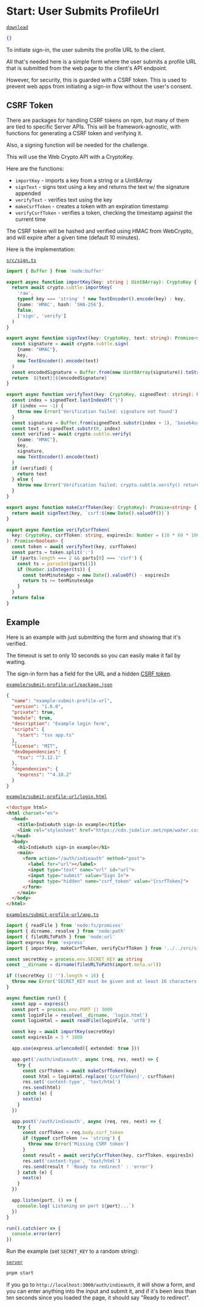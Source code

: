 # Start: User Submits ProfileUrl

[`download`](https://macchiato.dev/download)

```json
{}
```

To initiate sign-in, the user submits the profile URL to the client.

All that's needed here is a simple form where the user submits a profile URL that is submitted from the web page to the client's API endpoint.

However, for security, this is guarded with a CSRF token. This is used to prevent web apps from initiating a sign-in flow without the user's consent.

## CSRF Token

There are packages for handling CSRF tokens on npm, but many of them are tied to specific Server APIs. This will be framework-agnostic, with functions for generating a CSRF token and verifying it.

Also, a signing function will be needed for the challenge.

This will use the Web Crypto API with a CryptoKey.

Here are the functions:

- `importKey` - imports a key from a string or a Uint8Array
- `signText` - signs text using a key and returns the text w/ the signature appended
- `verifyText` - verifies text using the key
- `makeCsrfToken` - creates a token with an expiration timestamp
- `verifyCsrfToken` - verifies a token, checking the timestamp against the current time

The CSRF token will be hashed and verified using HMAC from WebCrypto, and will expire after a given time (default 10 minutes).

Here is the implementation:

[`src/sign.ts`](https://macchiato.dev/code)

```ts
import { Buffer } from 'node:buffer'

export async function importKey(key: string | Uint8Array): CryptoKey {
  return await crypto.subtle.importKey(
    'raw',
    typeof key === 'string' ? new TextEncoder().encode(key) : key,
    {name: 'HMAC', hash: 'SHA-256'},
    false,
    ['sign', 'verify']
  )
}

export async function signText(key: CryptoKey, text: string): Promise<string> {
  const signature = await crypto.subtle.sign(
    {name: "HMAC"},
    key,
    new TextEncoder().encode(text)
  )
  const encodedSignature = Buffer.from(new Uint8Array(signature)).toString('base64url')
  return `${text}|${encodedSignature}`
}

export async function verifyText(key: CryptoKey, signedText: string): Promise<string> {
  const index = signedText.lastIndexOf('|')
  if (index === -1) {
    throw new Error('Verification failed: signature not found')
  }
  const signature = Buffer.from(signedText.substr(index + 1), 'base64url')
  const text = signedText.substr(0, index)
  const verified = await crypto.subtle.verify(
    {name: "HMAC"},
    key,
    signature,
    new TextEncoder().encode(text)
  )
  if (verified) {
    return text
  } else {
    throw new Error('Verification failed: crypto.subtle.verify() returned false')
  }
}

export async function makeCsrfToken(key: CryptoKey): Promise<string> {
  return await signText(key, `csrf:${new Date().valueOf()}`)
}

export async function verifyCsrfToken(
  key: CryptoKey, csrfToken: string, expiresIn: Number = (10 * 60 * 1000)
): Promise<boolean> {
  const token = await verifyText(key, csrfToken)
  const parts = token.split(':')
  if (parts.length === 2 && parts[0] === 'csrf') {
    const ts = parseInt(parts[1])
    if (Number.isInteger(ts)) {
      const tenMinutesAgo = new Date().valueOf() - expiresIn
      return ts >= tenMinutesAgo
    }
  }
  return false
}
```

## Example

Here is an example with just submitting the form and showing that it's verified.

The timeout is set to only 10 seconds so you can easily make it fail by waiting.

The sign-in form has a field for the URL and a hidden
[CSRF token](https://laravel.com/docs/8.x/csrf).

[`example/submit-profile-url/package.json`](https://macchiato.dev/code)

```json
{
  "name": "example-submit-profile-url",
  "version": "1.0.0",
  "private": true,
  "module": true,
  "description": "Example login form",
  "scripts": {
    "start": "tsx app.ts"
  },
  "license": "MIT",
  "devDependencies": {
    "tsx": "^3.12.1"
  },
  "dependencies": {
    "express": "^4.18.2"
  }
}
```

[`example/submit-profile-url/login.html`](https://macchiato.dev/code)

```html
<!doctype html>
<html charset="en">
  <head>
    <title>IndieAuth sign-in example</title>
    <link rel="stylesheet" href="https://cdn.jsdelivr.net/npm/water.css@2/out/water.css">
  </head>
  <body>
    <h1>IndieAuth sign-in example</h1>
    <main>
      <form action="/auth/indieauth" method="post">
        <label for="url"></label>
        <input type="text" name="url" id="url">
        <input type="submit" value="Sign In">
        <input type="hidden" name="csrf_token" value="{csrfToken}">
      </form>
    </main>
  </body>
</html>
```

[`examples/submit-profile-url/app.ts`](https://macchiato.dev/code)

```ts
import { readFile } from 'node:fs/promises'
import { dirname, resolve } from 'node:path'
import { fileURLToPath } from 'node:url'
import express from 'express'
import { importKey, makeCsrfToken, verifyCsrfToken } from '../../src/sign'

const secretKey = process.env.SECRET_KEY as string
const __dirname = dirname(fileURLToPath(import.meta.url))

if ((secretKey || '').length < 16) {
  throw new Error('SECRET_KEY must be given and at least 16 characters long')
}

async function run() {
  const app = express()
  const port = process.env.PORT || 3000
  const loginFile = resolve(__dirname, 'login.html')
  const loginHtml = await readFile(loginFile, 'utf8')

  const key = await importKey(secretKey)
  const expiresIn = 5 * 1000

  app.use(express.urlencoded({ extended: true }))

  app.get('/auth/indieauth', async (req, res, next) => {
    try {
      const csrfToken = await makeCsrfToken(key)
      const html = loginHtml.replace('{csrfToken}', csrfToken)
      res.set('content-type', 'text/html')
      res.send(html)
    } catch (e) {
      next(e)
    }
  })

  app.post('/auth/indieauth', async (req, res, next) => {
    try {
      const csrfToken = req.body.csrf_token
      if (typeof csrfToken !== 'string') {
        throw new Error('Missing CSRF token')
      }
      const result = await verifyCsrfToken(key, csrfToken, expiresIn)
      res.set('content-type', 'text/html')
      res.send(result ? 'Ready to redirect' : 'error')
    } catch (e) {
      next(e)
    }
  })

  app.listen(port, () => {
    console.log(`Listening on port ${port}...`)
  })
}

run().catch(err => {
  console.error(err)
})
```

Run the example (set `SECRET_KEY` to a random string):

[`server`](https://macchiato.dev/server)

```bash
pnpm start
```

If you go to `http://localhost:3000/auth/indieauth`, it will show a form, and you can enter anything into the input and submit it, and if it's been less than ten seconds since you loaded the page, it should say "Ready to redirect".